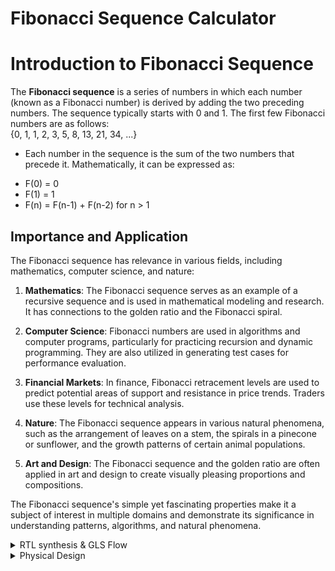 # Fibonacci Sequence Calculator

# Introduction to Fibonacci Sequence

The **Fibonacci sequence** is a series of numbers in which each number (known as a Fibonacci number) is derived by adding the two preceding numbers. The sequence typically starts with 0 and 1. The first few Fibonacci numbers are as follows:  
{0, 1, 1, 2, 3, 5, 8, 13, 21, 34, ...}  

* Each number in the sequence is the sum of the two numbers that precede it. Mathematically, it can be expressed as:
- F(0) = 0  
- F(1) = 1  
- F(n) = F(n-1) + F(n-2) for n > 1

  
## Importance and Application

The Fibonacci sequence has relevance in various fields, including mathematics, computer science, and nature:

1. **Mathematics**: The Fibonacci sequence serves as an example of a recursive sequence and is used in mathematical modeling and research. It has connections to the golden ratio and the Fibonacci spiral.

2. **Computer Science**: Fibonacci numbers are used in algorithms and computer programs, particularly for practicing recursion and dynamic programming. They are also utilized in generating test cases for performance evaluation.

3. **Financial Markets**: In finance, Fibonacci retracement levels are used to predict potential areas of support and resistance in price trends. Traders use these levels for technical analysis.

4. **Nature**: The Fibonacci sequence appears in various natural phenomena, such as the arrangement of leaves on a stem, the spirals in a pinecone or sunflower, and the growth patterns of certain animal populations.

5. **Art and Design**: The Fibonacci sequence and the golden ratio are often applied in art and design to create visually pleasing proportions and compositions.

The Fibonacci sequence's simple yet fascinating properties make it a subject of interest in multiple domains and demonstrate its significance in understanding patterns, algorithms, and natural phenomena.

<details>
  <summary> RTL synthesis & GLS Flow </summary>

## RTL (Register-Transfer Level)

- **Definition**: RTL is a level of abstraction in digital circuit design where the behavior of a circuit is represented using registers and the data transfers between them.
- **Usage**: RTL design is a crucial step in hardware design where the functionality of the digital circuit is described using a register transfer language (HDL) like VHDL or Verilog. It serves as an intermediate representation before synthesis.

## GLS (Gate-Level Simulation)

- **Definition**: GLS is a simulation technique used to verify the logical correctness of a design after synthesis. It operates at the gate-level, taking into account the specific gates and interconnections used in the target technology.
- **Usage**: GLS ensures that the synthesized netlist matches the intended functionality of the RTL description. It's a critical step in the verification process for digital circuits.

## Icarus Verilog (iverilog)

- **Definition**: Icarus Verilog, often referred to as iverilog, is an open-source Verilog simulation and synthesis tool. It is used for compiling and simulating Verilog designs.
- **Usage**: Icarus Verilog is utilized by digital design engineers for simulating and validating RTL designs described in the Verilog hardware description language. It helps in debugging and testing digital circuits.

## Yosys

- **Definition**: Yosys is an open-source framework for RTL synthesis and formal verification. It takes RTL descriptions (in Verilog, for example) and generates gate-level representations for different target technologies.
- **Usage**: Yosys is used for RTL synthesis, which transforms high-level RTL descriptions into gate-level netlists suitable for manufacturing. It also offers formal verification capabilities.

## GTKWave

- **Definition**: GTKWave is an open-source waveform viewer for viewing simulation output. It is used to visualize digital signals and their behavior over time.
- **Usage**: GTKWave is commonly used for analyzing and debugging simulation results from various digital design tools. It provides a graphical representation of signal waveforms, helping designers understand and troubleshoot their circuits.

These tools play crucial roles in digital design, verification, and simulation processes, ensuring the correctness and functionality of digital circuits at different levels of abstraction.  

* Pre-Simulation   

- Create the verilog file using command  -  
  ```` vim fib_seq_calc.v````  
   with the code given.
  
````
module fib_seq_calc (
  input  clk,
  input  rst,
  input  [5:0] n,          // Input for the desired Fibonacci sequence number (6 bits)
  output wire [31:0] out
);

  // Registers to store the current and previous values of the Fibonacci counter
  reg [31:0] RegA, RegB ;
  reg [5:0] counter;      // Counter to keep track of Fibonacci sequence number
  reg [31:0] par_out;

  always @(posedge clk or posedge rst) begin
    if (rst) begin
      RegA <= 32'h1;     // Start RegA with the second value of the Fibonacci series - '1'
      RegB <= 32'h0;     // Start RegB with the first value of the Fibonacci series - '0'
      counter <= 6'b0;   // Reset the counter to zero
     end
    else begin
      if (counter <= n) begin
        RegA <= (RegB == 32'h80000000) ? 32'h1 : (RegA + RegB); // if RegB == 2^31, reset RegA
        RegB <= (RegB == 32'h80000000) ? 32'h0 : RegA;           // if RegB == 2^31, reset RegB
        par_out <=  RegB ; // RegB output stored as par_out
       	counter <= counter + 1; // Increment the counter
        end
      else
	par_out = 32'h0;      // 32'h0 output stored as par_out
    end
  end

  assign out = par_out;

endmodule
	  
````

![Screenshot from 2023-11-03 07-27-36](https://github.com/lalithlochanr/pes_fibonacci/assets/108328466/03e7c8b4-0049-451b-897f-41248e68bcf2)



-Create the test-bench using command -      
```` vim tb_fib_seq_calc.v````  
with the code given.

````
module tb_fib_seq_calc ();

  reg clk, rst;
  wire [31:0] out;
  reg [5:0] n; // User input for the desired Fibonacci sequence number (6 bits)
  wire [5:0] counter; // Counter waveform

  fib_seq_calc u0 (
    .clk(clk),
    .rst(rst),
    .n(n), // Connect the n input
    .out(out)
  );

  always #10 clk = ~clk;

  initial begin
    clk = 0;
    rst = 1;
    n = 0; // Initialize n to 0

    #20 rst = 0;

    // Test case 1: Calculate Fibonacci for n = 0
    n = 0; // Example: Calculate Fibonacci for n = 0
    #20 
    rst = 0;

    // Wait for the calculation to complete
    #500; // Adjust this as needed

    // Reset the input, output, and counter to zero
    n = 0;
    rst = 1;

    // Wait before starting the next test case
    #100;


    // Test case 2: Calculate Fibonacci for n = 1
    n = 1; // Example: Calculate Fibonacci for n = 1
    #20
    rst = 0;

    // Wait for the calculation to complete
    #500; // Adjust this as needed

    // Reset the input, output, and counter to zero
    n = 0;
    rst = 1;

    // Wait before starting the next test case
    #100;

    // Test case 3: Calculate Fibonacci for n = 2
    n = 2; // Example: Calculate Fibonacci for n = 2
    #20
    rst = 0;

    // Wait for the calculation to complete
    #500; // Adjust this as needed

    // Reset the input, output, and counter to zero
    n = 0;
    rst = 1;

    // Wait before starting the next test case
    #100;


    // Test case 4: Calculate Fibonacci for n = 3
    n = 3; // Example: Calculate Fibonacci for n = 3
    #20
    rst = 0;

    // Wait for the calculation to complete
    #500; // Adjust this as needed

    // Reset the input, output, and counter to zero
    n = 0;
    rst = 1;

    // Wait before starting the next test case
    #100;

    // Test case 5: Calculate Fibonacci for n = 21
    n = 21; // Example: Calculate Fibonacci for n = 21
    #20
    rst = 0;

    // Wait for the calculation to complete
    #500; // Adjust this as needed

    // Reset the input, output, and counter to zero
    n = 0;
    rst = 1;

    // Test case 6: Calculate Fibonacci for n = 45
    n = 45; // Example: Calculate Fibonacci for n = 45
    #20
    rst = 0;

    // Wait for the calculation to complete
    #2000; // Adjust this as needed

    // Reset the input, output, and counter to zero
    n = 0;
    rst = 1;

    // Wait before starting the next test case
    #100;

    // Finish simulation
    $finish;
  end

  initial begin
    $dumpfile("dump_fib_seq_calc.vcd");
    $dumpvars(0);
  end

endmodule
````

![Screenshot from 2023-11-03 07-29-47](https://github.com/lalithlochanr/pes_fibonacci/assets/108328466/b6f67c88-7715-4f72-bb04-91c2b2c15b48)



* Simulation
  
- Implement this code using iverilog then execute the file and obtain vcd file and obtain the waveform using gtkwave by following the commands
  below.

  ````
  iverilog fib_seq_calc.v tb_fib_seq_calc.v
  ./a.out
  gtkwave dump_fib_seq_calc.vcd
  ````
![Screenshot from 2023-10-24 23-34-34](https://github.com/lalithlochanr/pes_fibonacci/assets/108328466/7ff0c345-0293-4b6b-8aa1-0144c0fcc1de)

* Verify the waveform - (the bits represent hexadecimal values!!!!)

![Screenshot from 2023-10-24 23-35-18](https://github.com/lalithlochanr/pes_fibonacci/assets/108328466/9f533ff4-8963-43bd-b852-2e21665c732e)

![Screenshot from 2023-10-24 23-35-32](https://github.com/lalithlochanr/pes_fibonacci/assets/108328466/dbb21da7-50b3-4bd2-b6e4-1954009ad118)

![Screenshot from 2023-10-24 23-35-43](https://github.com/lalithlochanr/pes_fibonacci/assets/108328466/1f267662-d98f-43c8-940a-bd26023fb4f6)

![Screenshot from 2023-10-24 23-35-49](https://github.com/lalithlochanr/pes_fibonacci/assets/108328466/aa07a829-5950-4fe9-8ff6-6bd41b388481)

![Screenshot from 2023-10-24 23-36-24](https://github.com/lalithlochanr/pes_fibonacci/assets/108328466/9dfcb302-2d43-469c-be20-44bffd6c1646)

![Screenshot from 2023-10-24 23-36-46](https://github.com/lalithlochanr/pes_fibonacci/assets/108328466/ab948da8-2df3-4406-96d4-4de6849a28ed)

* RTL (Register-Transfer Level) Synthesis

- Invoke yosys

````
read_liberty -lib ../lib/sky130_fd_sc_hd__tt_025C_1v80.lib
read_verilog fib_seq_calc.v
synth -top fibonacci_counter
````
![Screenshot from 2023-11-03 07-19-31](https://github.com/lalithlochanr/pes_fibonacci/assets/108328466/b5601190-b0c2-463e-a69c-3f3417a48a39)

![Screenshot from 2023-11-03 07-19-39](https://github.com/lalithlochanr/pes_fibonacci/assets/108328466/fff07f96-3a64-4ef0-ac17-6a6fa3f80d7c)


- For viewing netlist -

````
abc -liberty -lib ./lib/sky130_fd_sc_hd__tt_025C_1v80.lib
show
````
![Screenshot from 2023-10-24 23-42-16](https://github.com/lalithlochanr/pes_fibonacci/assets/108328466/befcdd17-04a4-458b-b437-9dfcde5afdfc)

![Screenshot from 2023-10-24 23-42-33](https://github.com/lalithlochanr/pes_fibonacci/assets/108328466/2fda4e27-d044-41c0-90f6-9503959346a0)

![Screenshot from 2023-10-24 23-42-50](https://github.com/lalithlochanr/pes_fibonacci/assets/108328466/086fbfad-f024-4bd4-8e70-3ae683645d9b)

![Screenshot from 2023-10-24 23-43-00](https://github.com/lalithlochanr/pes_fibonacci/assets/108328466/51d74c6e-54b1-40f6-a5e8-c1d8abca7127)

![Screenshot from 2023-10-24 23-44-16](https://github.com/lalithlochanr/pes_fibonacci/assets/108328466/c92d28c8-4a2b-4ac1-a7c7-e3d2967bb558)

- To obtain net file -

````
write_verilog fib_seq_calc_net.v
!vim fib_seq_calc_net.v
````
![Screenshot from 2023-11-03 07-23-22](https://github.com/lalithlochanr/pes_fibonacci/assets/108328466/4630c2f2-bb80-4219-a415-59d9c267f9ad)


- To reduce the net file -

````
write_verilog -noattr fib_seq_calc_net.v
!vim fib_seq_calc_net.v
````
![Screenshot from 2023-11-03 07-23-58](https://github.com/lalithlochanr/pes_fibonacci/assets/108328466/cc433596-0c8e-4d20-83e3-a4148b96cc6a)


* GLS (Gate Level Simulation)

- we generate the waveform with the netlist file generated.

````
iverilog ../my_lib/verilog_model/primitives.v ../my_lib/verilog_model/sky130_fd_sc_hd.v fib_seq_calc_net.v tb_fib_seq_calc.v
````
![Screenshot from 2023-10-24 23-48-10](https://github.com/lalithlochanr/pes_fibonacci/assets/108328466/bc86263b-c348-4882-88ca-19edc657b27f)

- execute the file and obtain the waveform.

````
./a.out
gtkwave dump_fib_seq_calc.vcd
````

![Screenshot from 2023-10-24 23-54-53](https://github.com/lalithlochanr/pes_fibonacci/assets/108328466/c79dd18e-049b-4aad-ac4b-473c372f2753)

![Screenshot from 2023-10-24 23-53-38](https://github.com/lalithlochanr/pes_fibonacci/assets/108328466/48e3f4d2-8904-40cb-9369-981a6d60f253)


</details>


<details>
	<summary> Physical Design </summary>



 
</details>
  


